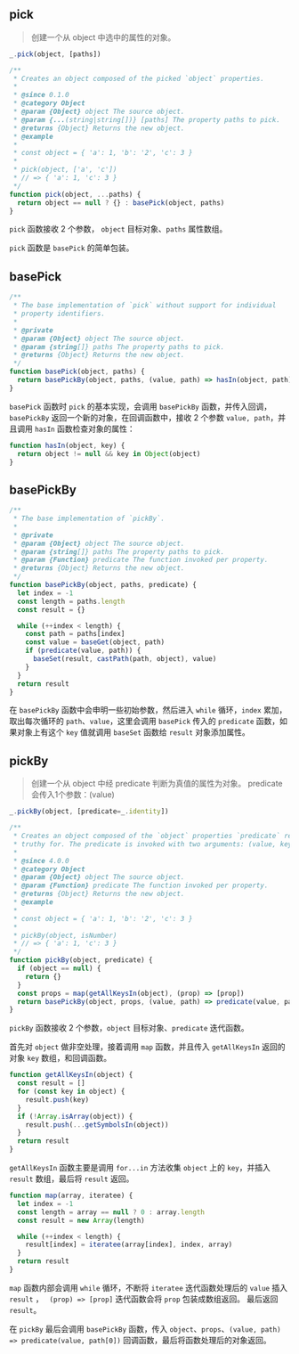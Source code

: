 ## pick

> 创建一个从 object 中选中的属性的对象。

```js
_.pick(object, [paths])
```

```js
/**
 * Creates an object composed of the picked `object` properties.
 *
 * @since 0.1.0
 * @category Object
 * @param {Object} object The source object.
 * @param {...(string|string[])} [paths] The property paths to pick.
 * @returns {Object} Returns the new object.
 * @example
 *
 * const object = { 'a': 1, 'b': '2', 'c': 3 }
 *
 * pick(object, ['a', 'c'])
 * // => { 'a': 1, 'c': 3 }
 */
function pick(object, ...paths) {
  return object == null ? {} : basePick(object, paths)
}
```

`pick` 函数接收 2 个参数， `object` 目标对象、`paths` 属性数组。

`pick` 函数是 `basePick` 的简单包装。

## basePick

```js
/**
 * The base implementation of `pick` without support for individual
 * property identifiers.
 *
 * @private
 * @param {Object} object The source object.
 * @param {string[]} paths The property paths to pick.
 * @returns {Object} Returns the new object.
 */
function basePick(object, paths) {
  return basePickBy(object, paths, (value, path) => hasIn(object, path))
}
```

`basePick` 函数时 `pick` 的基本实现，会调用 `basePickBy` 函数，并传入回调，`basePickBy` 返回一个新的对象，在回调函数中，接收 2 个参数 `value, path`，并且调用 `hasIn` 函数检查对象的属性：

```js
function hasIn(object, key) {
  return object != null && key in Object(object)
}
```

## basePickBy

```js
/**
 * The base implementation of `pickBy`.
 *
 * @private
 * @param {Object} object The source object.
 * @param {string[]} paths The property paths to pick.
 * @param {Function} predicate The function invoked per property.
 * @returns {Object} Returns the new object.
 */
function basePickBy(object, paths, predicate) {
  let index = -1
  const length = paths.length
  const result = {}

  while (++index < length) {
    const path = paths[index]
    const value = baseGet(object, path)
    if (predicate(value, path)) {
      baseSet(result, castPath(path, object), value)
    }
  }
  return result
}
```

在 `basePickBy` 函数中会申明一些初始参数，然后进入 `while` 循环，`index` 累加，取出每次循环的 `path`、`value`，这里会调用 `basePick` 传入的 `predicate` 函数，如果对象上有这个 `key` 值就调用 `baseSet` 函数给 `result` 对象添加属性。

## pickBy

> 创建一个从 object 中经 predicate 判断为真值的属性为对象。 predicate 会传入1个参数：(value)

```js
_.pickBy(object, [predicate=_.identity])
```

```js
/**
 * Creates an object composed of the `object` properties `predicate` returns
 * truthy for. The predicate is invoked with two arguments: (value, key).
 *
 * @since 4.0.0
 * @category Object
 * @param {Object} object The source object.
 * @param {Function} predicate The function invoked per property.
 * @returns {Object} Returns the new object.
 * @example
 *
 * const object = { 'a': 1, 'b': '2', 'c': 3 }
 *
 * pickBy(object, isNumber)
 * // => { 'a': 1, 'c': 3 }
 */
function pickBy(object, predicate) {
  if (object == null) {
    return {}
  }
  const props = map(getAllKeysIn(object), (prop) => [prop])
  return basePickBy(object, props, (value, path) => predicate(value, path[0]))
}
```

`pickBy` 函数接收 2 个参数，`object` 目标对象、`predicate` 迭代函数。

首先对 `object` 做非空处理，接着调用 `map` 函数，并且传入 `getAllKeysIn` 返回的对象 `key` 数组，和回调函数。

```js
function getAllKeysIn(object) {
  const result = []
  for (const key in object) {
    result.push(key)
  }
  if (!Array.isArray(object)) {
    result.push(...getSymbolsIn(object))
  }
  return result
}
```

`getAllKeysIn` 函数主要是调用 `for...in` 方法收集 `object` 上的 `key`，并插入 `result` 数组，最后将 `result` 返回。

```js
function map(array, iteratee) {
  let index = -1
  const length = array == null ? 0 : array.length
  const result = new Array(length)

  while (++index < length) {
    result[index] = iteratee(array[index], index, array)
  }
  return result
}
```

`map` 函数内部会调用 `while` 循环，不断将 `iteratee` 迭代函数处理后的 `value` 插入 `result` ，
` (prop) => [prop]` 迭代函数会将 `prop` 包装成数组返回。
最后返回 `result`。

在 `pickBy` 最后会调用 `basePickBy` 函数，传入 `object`、`props`、`(value, path) => predicate(value, path[0])` 回调函数，最后将函数处理后的对象返回。





